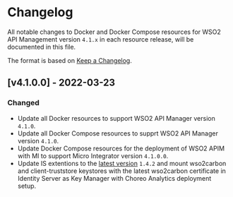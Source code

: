 # Changelog

All notable changes to Docker and Docker Compose resources for WSO2 API Management version `4.1.x` in each resource release, will be documented in this file.

The format is based on [Keep a Changelog](https://keepachangelog.com/en/1.0.0/).

## [v4.1.0.0] - 2022-03-23

### Changed
- Update all Docker resources to support WSO2 API Manager version `4.1.0`.
- Update all Docker Compose resources to supprt WSO2 API Manager version `4.1.0`.
- Update Docker Compose resources for the deployment of WSO2 APIM with MI to support Micro Integrator version `4.1.0.0`.
- Update IS extentions to the [latest version](https://repo1.maven.org/maven2/org/wso2/km/ext/wso2is/distribution/1.4.2/) `1.4.2` and mount wso2carbon and client-truststore keystores with the latest wso2carbon certificate in Identity Server as Key Manager with Choreo Analytics deployment setup.
